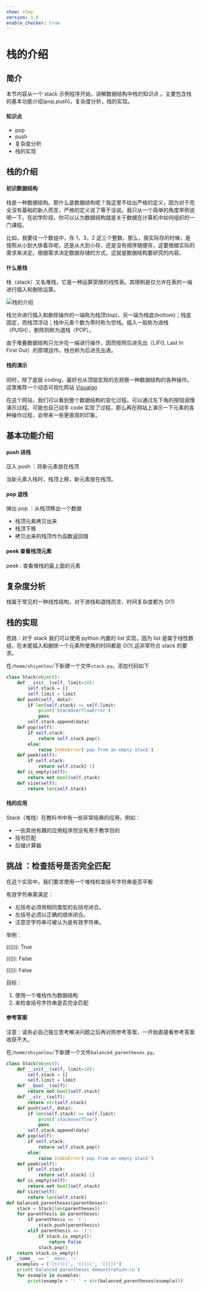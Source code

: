 ```yaml
---
show: step
version: 1.0
enable_checker: true
---
```


# 栈的介绍

## 简介

本节内容从一个 stack 示例程序开始，讲解数据结构中栈的知识点 。主要包含栈的基本功能介绍(pop,push)，复杂度分析，栈的实现。

#### 知识点

+ pop
+ push
+ 复杂度分析
+ 栈的实现

## 栈的介绍

#### 初识数据结构

栈是一种数据结构。那什么是数据结构呢？我这里不给出严格的定义，因为对于完全没有基础的新人而言，严格的定义说了等于没说。我只从一个简单的角度举例说明一下。在初学阶段，你可以认为数据结构就是关于数据在计算机中如何组织的一门课程。

比如，我要往一个数组中，存 1，3，2 这三个整数，那么，我实际存的时候，是按照从小到大排着存呢，还是从大到小存，还是没有顺序随便存，这要根据实际的需求来决定。根据需求决定数据存储的方式。这就是数据结构要研究的内容。

#### 什么是栈

栈（stack）又名堆栈，它是一种运算受限的线性表。其限制是仅允许在表的一端进行插入和删除运算。

![栈的介绍](https://doc.shiyanlou.com/sjjg/7.png/wm)

栈允许进行插入和删除操作的一端称为栈顶(top)，另一端为栈底(bottom)；栈底固定，而栈顶浮动；栈中元素个数为零时称为空栈。插入一般称为进栈（PUSH），删除则称为退栈（POP）。

由于堆叠数据结构只允许在一端进行操作，因而按照后进先出（LIFO, Last In First Out）的原理运作。栈也称为后进先出表。

#### 栈的演示

同时，除了底层 coding，最好也从顶层宏观的去观察一种数据结构的各种操作。这里推荐一个动态可视化网站 [Visualgo](https://visualgo.net/zh/list)

在这个网站，我们可以看到整个数据结构的变化过程。可以通过左下角的按钮调慢演示过程。可能也自己动手 code 实现了过程，那么再在网站上演示一下元素的各种操作过程，会带来一些更直观的印象。

## 基本功能介绍

#### push 进栈

压入 push ：将新元素放在栈顶

当新元素入栈时，栈顶上移，新元素放在栈顶。

#### pop 退栈

弹出 pop ：从栈顶移出一个数据

+ 栈顶元素拷贝出来
+ 栈顶下移
+ 拷贝出来的栈顶作为函数返回值


#### peek 查看栈顶元素

peek : 查看堆栈的最上面的元素

## 复杂度分析

栈属于常见的一种线性结构，对于进栈和退栈而言，时间复杂度都为 O(1)

## 栈的实现

思路：对于 stack 我们可以使用 python 内置的 list 实现，因为 list 是属于线性数组，在末尾插入和删除一个元素所使用的时间都是 O(1),这非常符合 stack 的要求。

在`/home/shiyanlou/`下新建一个文件`stack.py`。添加代码如下

```python
class Stack(object):
    def __init__(self, limit=10):
        self.stack = []
        self.limit = limit
    def push(self, data):
        if len(self.stack) >= self.limit:
            print('StackOverflowError')
            pass
        self.stack.append(data)
    def pop(self):
        if self.stack:
            return self.stack.pop()
        else:
            raise IndexError('pop from an empty stack')
    def peek(self):
        if self.stack:
            return self.stack[-1]
    def is_empty(self):
        return not bool(self.stack)
    def size(self):
        return len(self.stack)
```

#### 栈的应用

Stack（堆栈）在教科书中有一些非常经典的应用，例如：

+ 一些其他有趣的应用程序但没有用于教学目的
+ 括号匹配
+ 后缀计算器

## 挑战 ：检查括号是否完全匹配

在这个实验中，我们要求使用一个堆栈检查括号字符串是否平衡

有效字符串需满足：

+ 左括号必须用相同类型的右括号闭合。
+ 左括号必须以正确的顺序闭合。
+ 注意空字符串可被认为是有效字符串。

举例：

((())): True 

((()): False

(())): False

目标：

1. 使用一个堆栈作为数据结构
2. 来检查括号字符串是否完全匹配

#### 参考答案

注意：请务必自己独立思考解决问题之后再对照参考答案，一开始直接看参考答案收获不大。

在`/home/shiyanlou/`下新建一个文件`balanced_parentheses.py`。

```python
class Stack(object):
    def __init__(self, limit=10):
        self.stack = []
        self.limit = limit
    def __bool__(self):
        return not bool(self.stack)
    def __str__(self):
        return str(self.stack)
    def push(self, data):
        if len(self.stack) >= self.limit:
            print('stackoverflow')
            pass
        self.stack.append(data)
    def pop(self):
        if self.stack:
            return self.stack.pop()
        else:
            raise IndexError('pop from an empty stack')
    def peek(self):
        if self.stack:
            return self.stack[-1]
    def is_empty(self):
        return not bool(self.stack)
    def size(self):
        return len(self.stack)
def balanced_parentheses(parentheses):
    stack = Stack(len(parentheses))
    for parenthesis in parentheses:
        if parenthesis == '(':
            stack.push(parenthesis)
        elif parenthesis == ')':
            if stack.is_empty():
                return False
            stack.pop()
    return stack.is_empty()
if __name__ == '__main__':
    examples = ['((()))', '((())', '(()))']
    print('Balanced parentheses demonstration:\n')
    for example in examples:
        print(example + ': ' + str(balanced_parentheses(example)))
```